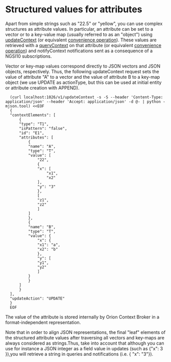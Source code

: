 # Structured values for attributes

Apart from simple strings such as "22.5" or "yellow", you can use
complex structures as attribute values. In particular, an attribute can
be set to a vector or to a key-value map (usually referred to as an
"object") using [updateContext](#Update_context_elements "wikilink") (or
equivalent [convenience
operation](#Convenience_Update_Context "wikilink")). These values are
retrieved with a [queryContext](#Query_Context_operation "wikilink") on
that attribute (or equivalent [convenience
operation](#Convenience_Query_Context "wikilink")) and notifyContext
notifications sent as a consequence of a NGSI10 subscriptions.

Vector or key-map values correspond directly to JSON vectors and JSON
objects, respectively. Thus, the following updateContext request sets
the value of attribute "A" to a vector and the value of attribute B to a
key-map object (we use UPDATE as actionType, but this can be used at
initial entity or attribute creation with APPEND).

      (curl localhost:1026/v1/updateContext -s -S --header 'Content-Type: application/json' --header 'Accept: application/json' -d @- | python -mjson.tool) <<EOF
      {
	  "contextElements": [
	      {
		  "type": "T1",
		  "isPattern": "false",
		  "id": "E1",
		  "attributes": [
		      {
			  "name": "A",
			  "type": "T",
			  "value": [
			      "22",
			      {
				  "x": [
				      "x1",
				      "x2"
				  ],
				  "y": "3"
			      },
			      [
				  "z1",
				  "z2"
			      ]
			  ]
		      },
		      {
			  "name": "B",
			  "type": "T",
			  "value": {
			      "x": {
				  "x1": "a",
				  "x2": "b"
			      },
			      "y": [
				  "y1",
				  "y2"
			      ]
			  }
		      }
		  ]
	      }
	  ],
	  "updateAction": "UPDATE"
      }
      EOF


The value of the attribute is stored internally by Orion Context Broker
in a format-independent representation. 

Note that in order to align JSON representations, the final "leaf"
elements of the structured attribute values after traversing all vectors
and key-maps are always considered as strings.Thus, take into account that
although you can use for instance a JSON integer as a field value in updates
(such as {"x": 3 }),you will retrieve a string in queries and notifications 
(i.e. { "x": "3"}).